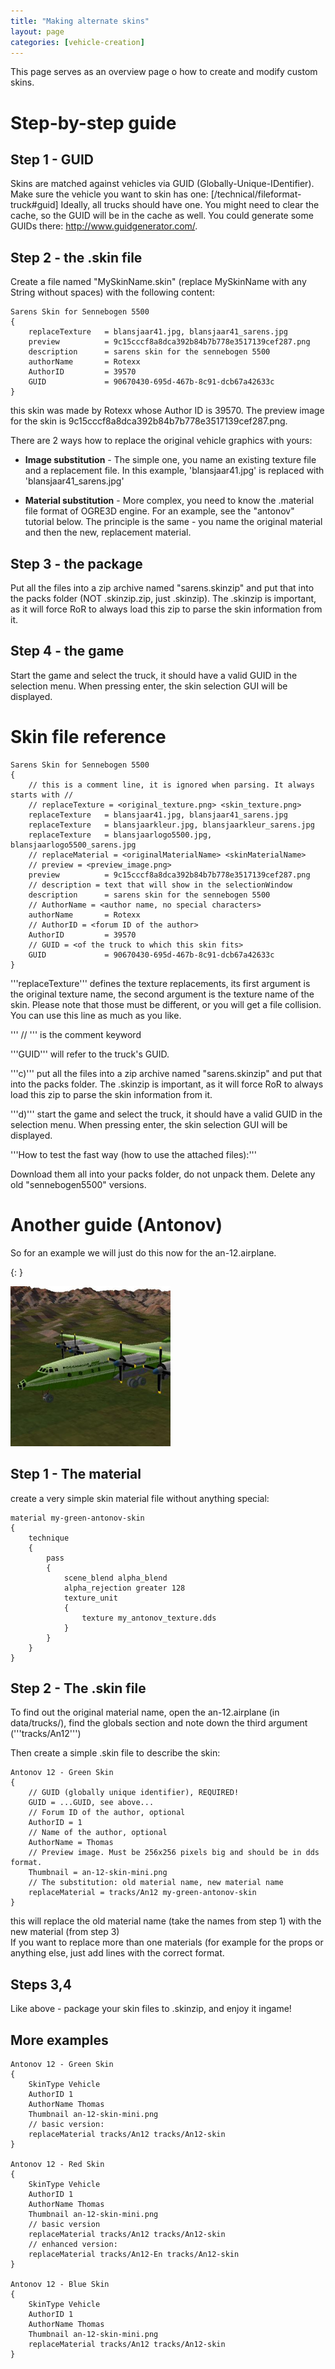 ```yaml
---
title: "Making alternate skins"
layout: page
categories: [vehicle-creation]
---
```



This page serves as an overview page o how to create and modify custom skins.

# Step-by-step guide

## Step 1 - GUID

Skins are matched against vehicles via GUID (Globally-Unique-IDentifier).
Make sure the vehicle you want to skin has one: [/technical/fileformat-truck#guid]
Ideally, all trucks should have one. You might need to clear the cache, so the GUID will be in the cache as well. 
You could generate some GUIDs there: http://www.guidgenerator.com/.

## Step 2 - the .skin file

Create a file named "MySkinName.skin" (replace MySkinName with any String without spaces) with the following content:

    Sarens Skin for Sennebogen 5500
    {
    	replaceTexture   = blansjaar41.jpg, blansjaar41_sarens.jpg
    	preview          = 9c15cccf8a8dca392b84b7b778e3517139cef287.png
    	description      = sarens skin for the sennebogen 5500
    	authorName       = Rotexx
    	AuthorID         = 39570
    	GUID             = 90670430-695d-467b-8c91-dcb67a42633c
    }

this skin was made by Rotexx whose Author ID is 39570. 
The preview image for the skin is 9c15cccf8a8dca392b84b7b778e3517139cef287.png.

There are 2 ways how to replace the original vehicle graphics with yours:

* **Image substitution** - The simple one, you name an existing texture
    file and a replacement file. In this example,
     'blansjaar41.jpg' is replaced with 'blansjaar41_sarens.jpg' 

* **Material substitution** - More complex, you need to know the .material
    file format of OGRE3D engine. For an example, see the "antonov" tutorial
    below. The principle is the same - you name the original material and then
    the new, replacement material.

## Step 3 - the package

Put all the files into a zip archive named "sarens.skinzip" 
and put that into the packs folder (NOT .skinzip.zip, just .skinzip). 
The .skinzip is important, as it will force RoR to always load this zip 
to parse the skin information from it.

## Step 4 - the game

Start the game and select the truck, it should have a valid GUID in the selection menu. 
When pressing enter, the skin selection GUI will be displayed.

# Skin file reference

    Sarens Skin for Sennebogen 5500
    {
    	// this is a comment line, it is ignored when parsing. It always starts with //
    	// replaceTexture = <original_texture.png> <skin_texture.png>
    	replaceTexture   = blansjaar41.jpg, blansjaar41_sarens.jpg
    	replaceTexture   = blansjaarkleur.jpg, blansjaarkleur_sarens.jpg
    	replaceTexture   = blansjaarlogo5500.jpg, blansjaarlogo5500_sarens.jpg
    	// replaceMaterial = <originalMaterialName> <skinMaterialName>
    	// preview = <preview_image.png>
    	preview          = 9c15cccf8a8dca392b84b7b778e3517139cef287.png
    	// description = text that will show in the selectionWindow
    	description      = sarens skin for the sennebogen 5500
    	// AuthorName = <author name, no special characters>
    	authorName       = Rotexx
    	// AuthorID = <forum ID of the author>
    	AuthorID         = 39570
    	// GUID = <of the truck to which this skin fits>
    	GUID             = 90670430-695d-467b-8c91-dcb67a42633c
    }


'''replaceTexture''' defines the texture replacements, its first argument is 
the original texture name, the second argument is the texture name of the skin. 
Please note that those must be different, or you will get a file collision. 
You can use this line as much as you like.

''' // ''' is the comment keyword

'''GUID''' will refer to the truck's GUID.

'''c)''' put all the files into a zip archive named "sarens.skinzip" and 
put that into the packs folder. The .skinzip is important, as it will force RoR 
to always load this zip to parse the skin information from it.

'''d)''' start the game and select the truck, it should have a valid GUID in 
the selection menu. When pressing enter, the skin selection GUI will be displayed.

'''How to test the fast way (how to use the attached files):'''

Download them all into your packs folder, do not unpack them. 
Delete any old "sennebogen5500" versions.

# Another guide (Antonov)

So for an example we will just do this now for the an-12.airplane.

[antonov-thumb]: /images/skins-example-antonov.png
{: }

![antonov-thumb] 

## Step 1 - The material

create a very simple skin material file without anything special:

    material my-green-antonov-skin
    {
    	technique
    	{
    		pass
    		{
    			scene_blend alpha_blend
    			alpha_rejection greater 128 
    			texture_unit
    			{
    				texture my_antonov_texture.dds
    			}
    		}
    	}
    }

## Step 2 - The .skin file

To find out the original material name, 
open the an-12.airplane (in data/trucks/), find the globals section 
and note down the third argument ('''tracks/An12''') 

Then create a simple .skin file to describe the skin:

    Antonov 12 - Green Skin
    {
        // GUID (globally unique identifier), REQUIRED!
        GUID = ...GUID, see above...
        // Forum ID of the author, optional
    	AuthorID = 1
        // Name of the author, optional
    	AuthorName = Thomas
        // Preview image. Must be 256x256 pixels big and should be in dds format.
    	Thumbnail = an-12-skin-mini.png
        // The substitution: old material name, new material name
    	replaceMaterial = tracks/An12 my-green-antonov-skin
    }

this will replace the old material name (take the names from step 1) with 
the new material (from step 3)<br> If you want to replace more than 
one materials (for example for the props or anything else, 
just add lines with the correct format. 

## Steps 3,4

Like above - package your skin files to .skinzip, and enjoy it ingame!

## More examples

    Antonov 12 - Green Skin
    {
    	SkinType Vehicle
    	AuthorID 1
    	AuthorName Thomas
    	Thumbnail an-12-skin-mini.png
    	// basic version:
    	replaceMaterial tracks/An12 tracks/An12-skin
    }
    
    Antonov 12 - Red Skin
    {
    	SkinType Vehicle
    	AuthorID 1
    	AuthorName Thomas
    	Thumbnail an-12-skin-mini.png
    	// basic version
    	replaceMaterial tracks/An12 tracks/An12-skin
    	// enhanced version:
    	replaceMaterial tracks/An12-En tracks/An12-skin
    }
    
    Antonov 12 - Blue Skin
    {
    	SkinType Vehicle
    	AuthorID 1
    	AuthorName Thomas
    	Thumbnail an-12-skin-mini.png
    	replaceMaterial tracks/An12 tracks/An12-skin
    }

